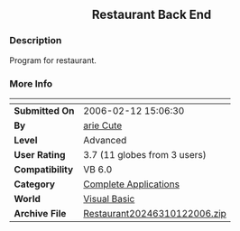 ﻿<div align="center">

## Restaurant Back End


</div>

### Description

Program for restaurant.
 
### More Info
 


<span>             |<span>
---                |---
**Submitted On**   |2006-02-12 15:06:30
**By**             |[arie Cute](https://github.com/Planet-Source-Code/PSCIndex/blob/master/ByAuthor/arie-cute.md)
**Level**          |Advanced
**User Rating**    |3.7 (11 globes from 3 users)
**Compatibility**  |VB 6\.0
**Category**       |[Complete Applications](https://github.com/Planet-Source-Code/PSCIndex/blob/master/ByCategory/complete-applications__1-27.md)
**World**          |[Visual Basic](https://github.com/Planet-Source-Code/PSCIndex/blob/master/ByWorld/visual-basic.md)
**Archive File**   |[Restaurant20246310122006\.zip](https://github.com/Planet-Source-Code/arie-cute-restaurant-back-end__1-66764/archive/master.zip)








